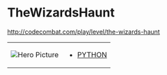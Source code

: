 # TheWizardsHaunt 

http://codecombat.com/play/level/the-wizards-haunt
<table>
<tr>
<td>

![Hero Picture](hero.png?raw=true "Hero Picture")

</td>
<td>
<ul>
<li>

[PYTHON](TheWizardsHaunt.py)

</li>
</td>
</tr>
<table>